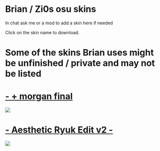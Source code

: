 # Brian / Zi0s osu skins 
In chat ask me or a mod to add a skin here if needed

Click on the skin name to download.
# Some of the skins Brian uses might be unfinished / private and may not be listed

# [- + morgan final](https://www.dropbox.com/s/n2h9amk8emolsfu/-%20%2B%20morgan%20final.osk?dl=0)
![](https://osu.ppy.sh/ss/13028819)

# [- Aesthetic Ryuk Edit v2 -](https://www.dropbox.com/s/c0a5799ffr1ytzq/-%20Aesthetic%20RyuK%20Edit%20v2%20-.osk?dl=0)
![](https://osu.ppy.sh/ss/12991191)
